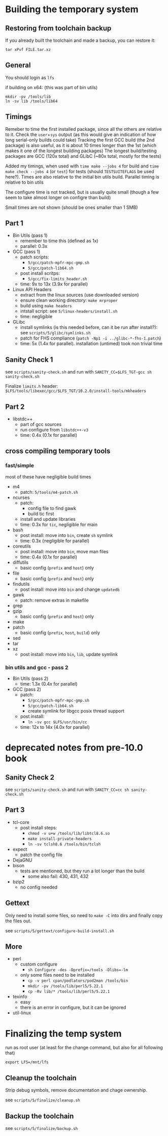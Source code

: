 # Building the temporary system

## Restoring from toolchain backup

If you already built the toolchain and made a backup, you can restore it:

`tar xPvf FILE.tar.xz`

## General

You should login as `lfs`

if building on x64: (this was part of bin utils)
```
mkdir -pv /tools/lib
ln -sv lib /tools/lib64
```

## Timings

Remeber to time the first installed package, since all the others are relative to it.
Check the `user`+`sys` output (as this would give an indication of how long serial-only builds could take)
Tracking the first GCC build (the 2nd package) is also useful, as it is about 10 times longer than the 1st (which makes
it one of the longest building packages)
The longest build/testing packages are GCC (120x total) and GLibC (~80x total, mostly for the tests)

Added my timings, when used with `time make --jobs 4` for build and `time make check --jobs 4` (or `test`) for
tests (should `TESTSUITEFLAGS` be used here?).
Times are also relative to the initial bin utils build. Parallel timing is relative to bin utils

The configure time is not tracked, but is usually quite small (though a few seem to take almost longer on configre than
build)

Small times are not shown (should be ones smaller than 1 SMB)

## Part 1

- Bin Utils (pass 1)
    - remember to time this (defined as 1x)
    - parallel: 0.3x
- GCC (pass 1)
    - patch scripts:
        - `5/gcc/patch-mpfr-mpc-gmp.sh`
        - `5/gcc/patch-lib64.sh`
    - post install scritps:
        - `5/gcc/fix-limits_header.sh`
    - time: 9x to 13x (3.9x for parallel)
- Linux API Headers
    - extract from the linux sources (use downloaded version)
    - ensure clean working directory: `make mrproper`
    - build using `make headers`
    - intstall script: see `5/linux-headers/install.sh`
    - time: negligible
- GLibc
    - install symlinks (is this needed before, can it be run after install?): see `scripts/5/glibc/symlinks.sh`
    - patch for FHS compliance (`patch -Np1 -i ../glibc-*-fhs-1.patch`)
    - time: 5x (1.4x for parallel). installation (untimed) took non trivial time

## Sanity Check 1

see `scripts/sanity-check.sh` and run with `SANITY_CC=$LFS_TGT-gcc sh sanity-check.sh`

Finalize `limits.h` header: `$LFS/tools/libexec/gcc/$LFS_TGT/10.2.0/install-tools/mkheaders`

## Part 2

- libstdc++
    - part of gcc sources
    - run configure from `libstdc++-v3`
    - time: 0.4x (0.1x for parallel)

## cross compiling temporary tools

### fast/simple

most of these have negligible build times

- m4
    - patch: `5/tools/m4-patch.sh`
- ncurses
    - patch:
        - config file to find gawk
        - build tic first
    - install and update libraries
    - time: 0.3x for `tic`, negligible for main
- bash
    - post install: move into `bin`, create `sh` symlink
    - time: 0.3x (negligible for parallel)
- coreutils
    - post install: move into `bin`, move man files
    - time: 0.4x (0.1x for parallel)
- diffutils
    - basic config (`prefix` and `host`) only
- file
    - basic config (`prefix` and `host`) only
- findutils
    - post install: move into `bin` and change `updatedb`
- gawk
    - patch: remove extras in makefile
- grep
- gzip
    - basic config (`prefix` and `host`) only
- make
- patch
    - basic config (`prefix`, `host`, `build`) only
- sed
- tar
- xz
    - post install: move into `bin`, `lib`, update symlink

### bin utils and gcc - pass 2

- Bin Utils (pass 2)
    - time: 1.3x (0.4x for parallel)
- GCC (pass 2)
    - patch:
        - `5/gcc/patch-mpfr-mpc-gmp.sh`
        - `5/gcc/patch-lib64.sh`
        - create symlink for libgcc posix thread support
    - post install:
        - `ln -sv gcc $LFS/usr/bin/cc`
    - time: 12x to 14x (4.0x for parallel)

# deprecated notes from pre-10.0 book

## Sanity Check 2

see `scripts/sanity-check.sh` and run with `SANITY_CC=cc sh sanity-check.sh`

## Part 3

- tcl-core
    - post install steps:
        - `chmod -v u+w /tools/lib/libtcl8.6.so`
        - `make install-private-headers`
        - `ln -sv tclsh8.6 /tools/bin/tclsh`
- expect
    - patch the config file
- DejaGNU
- bison
	- tests are mentioned, but they run a lot longer than the build
	    - some also fail: 430, 431, 432
- bzip2
    - no config needed

## Gettext

Only need to install some files, so need to `make -C` into dirs and finally copy the files out.

see `scripts/5/gettext/configure-build-install.sh`

## More

- perl
    - custom configure
        - `sh Configure -des -Dprefix=/tools -Dlibs=-lm`
    - only some files need to be installed
        - `cp -v perl cpan/podlators/pod2man /tools/bin`
        - `mkdir -pv /tools/lib/perl5/5.22.1`
        - `cp -Rv lib/* /tools/lib/perl5/5.22.1`
- texinfo
    - easy
    - there is an error in configure, but it can be ignored
- util-linux

# Finalizing the temp system

run as root user (at least for the change command, but also for all following that)

`export LFS=/mnt/lfs`

## Cleanup the toolchain

Strip debug symbols, remove documentation and chage ownership.

see `scripts/5/finalize/cleanup.sh`

## Backup the toolchain

see `scripts/5/finalize/backup.sh`
